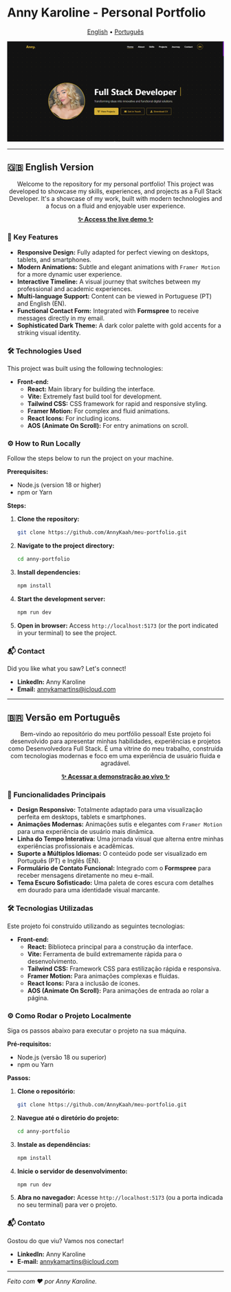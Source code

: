 # Anny Karoline - Personal Portfolio

<p align="center">
  <a href="#-english-version">English</a> •
  <a href="#-versão-em-português">Português</a>
</p>

<p align="center">
  <img src="./img/screenshot.png" alt="Screenshot of Anny Karoline's Portfolio" width="800"/>
</p>

---

## 🇬🇧 English Version

<p align="center">
  Welcome to the repository for my personal portfolio! This project was developed to showcase my skills, experiences, and projects as a Full Stack Developer. It's a showcase of my work, built with modern technologies and a focus on a fluid and enjoyable user experience.
</p>

<p align="center">
  <a href="https://your-portfolio-link.vercel.app/">
    <strong>✨ Access the live demo ✨</strong>
  </a>
</p>

### 🚀 Key Features

- **Responsive Design:** Fully adapted for perfect viewing on desktops, tablets, and smartphones.
- **Modern Animations:** Subtle and elegant animations with `Framer Motion` for a more dynamic user experience.
- **Interactive Timeline:** A visual journey that switches between my professional and academic experiences.
- **Multi-language Support:** Content can be viewed in Portuguese (PT) and English (EN).
- **Functional Contact Form:** Integrated with **Formspree** to receive messages directly in my email.
- **Sophisticated Dark Theme:** A dark color palette with gold accents for a striking visual identity.

### 🛠️ Technologies Used

This project was built using the following technologies:

- **Front-end:**
  - **React:** Main library for building the interface.
  - **Vite:** Extremely fast build tool for development.
  - **Tailwind CSS:** CSS framework for rapid and responsive styling.
  - **Framer Motion:** For complex and fluid animations.
  - **React Icons:** For including icons.
  - **AOS (Animate On Scroll):** For entry animations on scroll.

### ⚙️ How to Run Locally

Follow the steps below to run the project on your machine.

**Prerequisites:**

- Node.js (version 18 or higher)
- npm or Yarn

**Steps:**

1. **Clone the repository:**

   ```bash
   git clone https://github.com/AnnyKaah/meu-portfolio.git
   ```

2. **Navigate to the project directory:**

   ```bash
   cd anny-portfolio
   ```

3. **Install dependencies:**

   ```bash
   npm install
   ```

4. **Start the development server:**

   ```bash
   npm run dev
   ```

5. **Open in browser:**
   Access `http://localhost:5173` (or the port indicated in your terminal) to see the project.

### 📬 Contact

Did you like what you saw? Let's connect!

- **LinkedIn:** Anny Karoline
- **Email:** annykamartins@icloud.com

---

## 🇧🇷 Versão em Português

<p align="center">
  Bem-vindo ao repositório do meu portfólio pessoal! Este projeto foi desenvolvido para apresentar minhas habilidades, experiências e projetos como Desenvolvedora Full Stack. É uma vitrine do meu trabalho, construída com tecnologias modernas e foco em uma experiência de usuário fluida e agradável.
</p>

<p align="center">
  <a href="https://seu-portfolio.vercel.app/">
    <strong>✨ Acessar a demonstração ao vivo ✨</strong>
  </a>
</p>

### 🚀 Funcionalidades Principais

- **Design Responsivo:** Totalmente adaptado para uma visualização perfeita em desktops, tablets e smartphones.
- **Animações Modernas:** Animações sutis e elegantes com `Framer Motion` para uma experiência de usuário mais dinâmica.
- **Linha do Tempo Interativa:** Uma jornada visual que alterna entre minhas experiências profissionais e acadêmicas.
- **Suporte a Múltiplos Idiomas:** O conteúdo pode ser visualizado em Português (PT) e Inglês (EN).
- **Formulário de Contato Funcional:** Integrado com o **Formspree** para receber mensagens diretamente no meu e-mail.
- **Tema Escuro Sofisticado:** Uma paleta de cores escura com detalhes em dourado para uma identidade visual marcante.

### 🛠️ Tecnologias Utilizadas

Este projeto foi construído utilizando as seguintes tecnologias:

- **Front-end:**
  - **React:** Biblioteca principal para a construção da interface.
  - **Vite:** Ferramenta de build extremamente rápida para o desenvolvimento.
  - **Tailwind CSS:** Framework CSS para estilização rápida e responsiva.
  - **Framer Motion:** Para animações complexas e fluidas.
  - **React Icons:** Para a inclusão de ícones.
  - **AOS (Animate On Scroll):** Para animações de entrada ao rolar a página.

### ⚙️ Como Rodar o Projeto Localmente

Siga os passos abaixo para executar o projeto na sua máquina.

**Pré-requisitos:**

- Node.js (versão 18 ou superior)
- npm ou Yarn

**Passos:**

1. **Clone o repositório:**

   ```bash
   git clone https://github.com/AnnyKaah/meu-portfolio.git
   ```

2. **Navegue até o diretório do projeto:**

   ```bash
   cd anny-portfolio
   ```

3. **Instale as dependências:**

   ```bash
   npm install
   ```

4. **Inicie o servidor de desenvolvimento:**

   ```bash
   npm run dev
   ```

5. **Abra no navegador:**
   Acesse `http://localhost:5173` (ou a porta indicada no seu terminal) para ver o projeto.

### 📬 Contato

Gostou do que viu? Vamos nos conectar!

- **LinkedIn:** Anny Karoline
- **E-mail:** annykamartins@icloud.com

---

_Feito com ❤️ por Anny Karoline._
